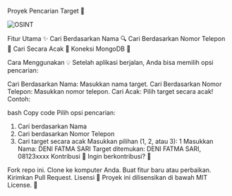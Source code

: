 Proyek Pencarian Target 📇



![OSINT](https://github.com/user-attachments/assets/d2ace710-46f3-4abb-a696-bc86079d5441)



Fitur Utama ✨
Cari Berdasarkan Nama 🔍
Cari Berdasarkan Nomor Telepon 📱
Cari Secara Acak 🎲
Koneksi MongoDB 🔗

Cara Menggunakan 💡
Setelah aplikasi berjalan, Anda bisa memilih opsi pencarian:

Cari Berdasarkan Nama: Masukkan nama target.
Cari Berdasarkan Nomor Telepon: Masukkan nomor telepon.
Cari Acak: Pilih target secara acak!
Contoh:

bash
Copy code
Pilih opsi pencarian:
1. Cari berdasarkan Nama
2. Cari berdasarkan Nomor Telepon
3. Cari target secara acak
Masukkan pilihan (1, 2, atau 3): 1
Masukkan Nama: DENI FATMA SARI
Target ditemukan: DENI FATMA SARI, 08123xxxx
Kontribusi 🤝
Ingin berkontribusi? 🚀

Fork repo ini.
Clone ke komputer Anda.
Buat fitur baru atau perbaikan.
Kirimkan Pull Request.
Lisensi 📜
Proyek ini dilisensikan di bawah MIT License. 🎉



